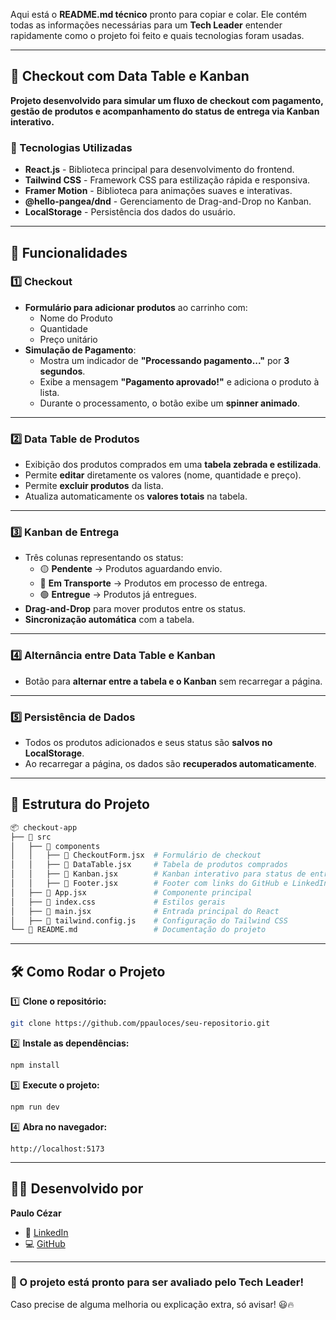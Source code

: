 Aqui está o **README.md técnico** pronto para copiar e colar. Ele contém todas as informações necessárias para um **Tech Leader** entender rapidamente como o projeto foi feito e quais tecnologias foram usadas.  

---

## **🛒 Checkout com Data Table e Kanban**
**Projeto desenvolvido para simular um fluxo de checkout com pagamento, gestão de produtos e acompanhamento do status de entrega via Kanban interativo.**

### **📌 Tecnologias Utilizadas**
- **React.js** - Biblioteca principal para desenvolvimento do frontend.
- **Tailwind CSS** - Framework CSS para estilização rápida e responsiva.
- **Framer Motion** - Biblioteca para animações suaves e interativas.
- **@hello-pangea/dnd** - Gerenciamento de Drag-and-Drop no Kanban.
- **LocalStorage** - Persistência dos dados do usuário.

---

## **🚀 Funcionalidades**
### **1️⃣ Checkout**
- **Formulário para adicionar produtos** ao carrinho com:
  - Nome do Produto
  - Quantidade
  - Preço unitário
- **Simulação de Pagamento**:
  - Mostra um indicador de **"Processando pagamento..."** por **3 segundos**.
  - Exibe a mensagem **"Pagamento aprovado!"** e adiciona o produto à lista.
  - Durante o processamento, o botão exibe um **spinner animado**.

---

### **2️⃣ Data Table de Produtos**
- Exibição dos produtos comprados em uma **tabela zebrada e estilizada**.
- Permite **editar** diretamente os valores (nome, quantidade e preço).
- Permite **excluir produtos** da lista.
- Atualiza automaticamente os **valores totais** na tabela.

---

### **3️⃣ Kanban de Entrega**
- Três colunas representando os status:
  - 🟡 **Pendente** → Produtos aguardando envio.
  - 🔵 **Em Transporte** → Produtos em processo de entrega.
  - 🟢 **Entregue** → Produtos já entregues.
- **Drag-and-Drop** para mover produtos entre os status.
- **Sincronização automática** com a tabela.

---

### **4️⃣ Alternância entre Data Table e Kanban**
- Botão para **alternar entre a tabela e o Kanban** sem recarregar a página.

---

### **5️⃣ Persistência de Dados**
- Todos os produtos adicionados e seus status são **salvos no LocalStorage**.
- Ao recarregar a página, os dados são **recuperados automaticamente**.

---

## **📂 Estrutura do Projeto**
```sh
📦 checkout-app
├── 📂 src
│   ├── 📂 components
│   │   ├── 📄 CheckoutForm.jsx  # Formulário de checkout
│   │   ├── 📄 DataTable.jsx     # Tabela de produtos comprados
│   │   ├── 📄 Kanban.jsx        # Kanban interativo para status de entrega
│   │   ├── 📄 Footer.jsx        # Footer com links do GitHub e LinkedIn
│   ├── 📄 App.jsx               # Componente principal
│   ├── 📄 index.css             # Estilos gerais
│   ├── 📄 main.jsx              # Entrada principal do React
│   ├── 📄 tailwind.config.js    # Configuração do Tailwind CSS
└── 📄 README.md                 # Documentação do projeto
```

---

## **🛠️ Como Rodar o Projeto**
1️⃣ **Clone o repositório:**
```sh
git clone https://github.com/ppauloces/seu-repositorio.git
```

2️⃣ **Instale as dependências:**
```sh
npm install
```

3️⃣ **Execute o projeto:**
```sh
npm run dev
```

4️⃣ **Abra no navegador:**
```
http://localhost:5173
```

---

## **👨‍💻 Desenvolvido por**
**Paulo Cézar**  
- 🔗 [LinkedIn](https://www.linkedin.com/in/ppauloces/)  
- 💻 [GitHub](https://github.com/ppauloces/)  

---

### **🚀 O projeto está pronto para ser avaliado pelo Tech Leader!**
Caso precise de alguma melhoria ou explicação extra, só avisar! 😃🔥
